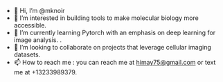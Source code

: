 - 👋 Hi, I’m @mknoir
- 👀 I’m interested in building tools to make molecular biology more accessible.
- 🌱 I’m currently learning Pytorch with an emphasis on deep learning for image analysis. .
- 💞️ I’m looking to collaborate on projects that leverage cellular imaging datasets.
- 📫 How to reach me : you can reach me at himay75@gmail.com or text me at +13233989379.

<!---
mknoir/mknoir is a ✨ special ✨ repository because its `README.md` (this file) appears on your GitHub profile.
You can click the Preview link to take a look at your changes.
--->
